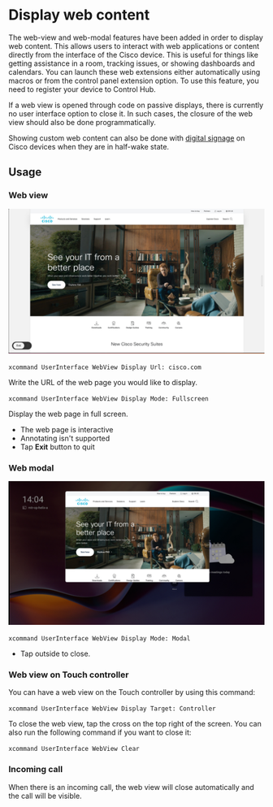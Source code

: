 # Display web content 

The web-view and web-modal features have been added in order to display web content. This allows users to interact with web applications or content directly from the interface of the Cisco device.
This is useful for things like getting assistance in a room, tracking issues, or showing dashboards and calendars. You can launch these web extensions either automatically using macros or from the control panel extension option. To use this feature, you need to register your device to Control Hub.

If a web view is opened through code on passive displays, there is currently no user interface option to close it. In such cases, the closure of the web view should also be done programmatically.

Showing custom web content can also be done with [digital signage](https://help.webex.com/en-us/article/nmd8log/Enable-digital-signage-on-Board,-Desk,-and-Room-Series-devices) on Cisco devices when they are in half-wake state.

## Usage
### Web view

<img src="/doc/images/MTR/WebView.png" width="600"/>

`xcommand UserInterface WebView Display Url: cisco.com`

Write the URL of the web page you would like to display.

`xcommand UserInterface WebView Display Mode: Fullscreen`

Display the web page in full screen.

*    The web page is interactive
*    Annotating isn't supported
*    Tap **Exit** button to quit

### Web modal

<img src="/doc/images/MTR/WebModal.png" width="600"/>

`xcommand UserInterface WebView Display Mode: Modal`

* Tap outside to close.

### Web view on Touch controller

You can have a web view on the Touch controller by using this command: 

`xcommand UserInterface WebView Display Target: Controller`

To close the web view, tap the cross on the top right of the screen. You can also run the following command if you want to close it: 

`xcommand UserInterface WebView Clear`

### Incoming call

When there is an incoming call, the web view will close automatically and the call will be visible.
